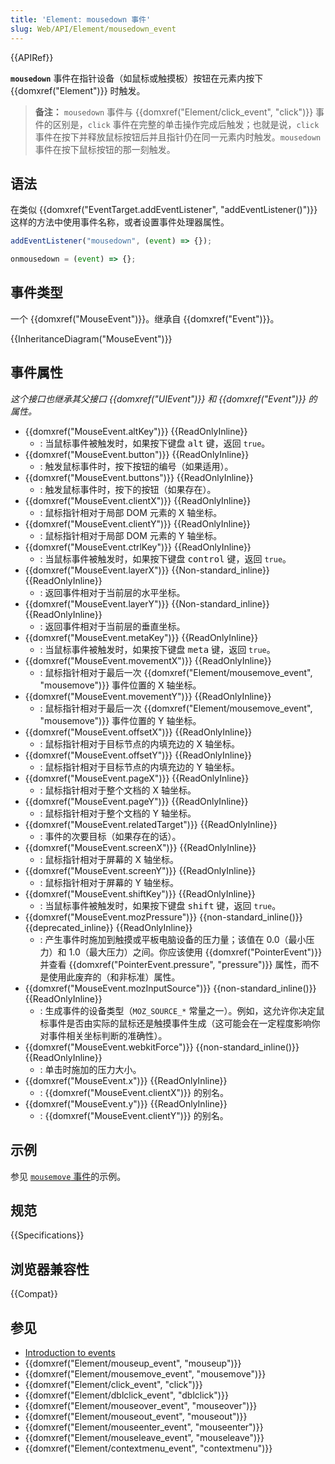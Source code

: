 ```yaml
---
title: 'Element: mousedown 事件'
slug: Web/API/Element/mousedown_event
---
```


{{APIRef}}

**`mousedown`** 事件在指针设备（如鼠标或触摸板）按钮在元素内按下 {{domxref("Element")}} 时触发。

> **备注：** `mousedown` 事件与 {{domxref("Element/click_event", "click")}} 事件的区别是，`click` 事件在完整的单击操作完成后触发；也就是说，`click` 事件在按下并释放鼠标按钮后并且指针仍在同一元素内时触发。`mousedown` 事件在按下鼠标按钮的那一刻触发。

## 语法

在类似 {{domxref("EventTarget.addEventListener", "addEventListener()")}} 这样的方法中使用事件名称，或者设置事件处理器属性。

```js
addEventListener("mousedown", (event) => {});

onmousedown = (event) => {};
```

## 事件类型

一个 {{domxref("MouseEvent")}}。继承自 {{domxref("Event")}}。

{{InheritanceDiagram("MouseEvent")}}

## 事件属性

_这个接口也继承其父接口 {{domxref("UIEvent")}} 和 {{domxref("Event")}} 的属性。_

- {{domxref("MouseEvent.altKey")}} {{ReadOnlyInline}}
  - : 当鼠标事件被触发时，如果按下键盘 <kbd>alt</kbd> 键，返回 `true`。
- {{domxref("MouseEvent.button")}} {{ReadOnlyInline}}
  - : 触发鼠标事件时，按下按钮的编号（如果适用）。
- {{domxref("MouseEvent.buttons")}} {{ReadOnlyInline}}
  - : 触发鼠标事件时，按下的按钮（如果存在）。
- {{domxref("MouseEvent.clientX")}} {{ReadOnlyInline}}
  - : 鼠标指针相对于局部 DOM 元素的 X 轴坐标。
- {{domxref("MouseEvent.clientY")}} {{ReadOnlyInline}}
  - : 鼠标指针相对于局部 DOM 元素的 Y 轴坐标。
- {{domxref("MouseEvent.ctrlKey")}} {{ReadOnlyInline}}
  - : 当鼠标事件被触发时，如果按下键盘 <kbd>control</kbd> 键，返回 `true`。
- {{domxref("MouseEvent.layerX")}} {{Non-standard_inline}} {{ReadOnlyInline}}
  - : 返回事件相对于当前层的水平坐标。
- {{domxref("MouseEvent.layerY")}} {{Non-standard_inline}} {{ReadOnlyInline}}
  - : 返回事件相对于当前层的垂直坐标。
- {{domxref("MouseEvent.metaKey")}} {{ReadOnlyInline}}
  - : 当鼠标事件被触发时，如果按下键盘 <kbd>meta</kbd> 键，返回 `true`。
- {{domxref("MouseEvent.movementX")}} {{ReadOnlyInline}}
  - : 鼠标指针相对于最后一次 {{domxref("Element/mousemove_event", "mousemove")}} 事件位置的 X 轴坐标。
- {{domxref("MouseEvent.movementY")}} {{ReadOnlyInline}}
  - : 鼠标指针相对于最后一次 {{domxref("Element/mousemove_event", "mousemove")}} 事件位置的 Y 轴坐标。
- {{domxref("MouseEvent.offsetX")}} {{ReadOnlyInline}}
  - : 鼠标指针相对于目标节点的内填充边的 X 轴坐标。
- {{domxref("MouseEvent.offsetY")}} {{ReadOnlyInline}}
  - : 鼠标指针相对于目标节点的内填充边的 Y 轴坐标。
- {{domxref("MouseEvent.pageX")}} {{ReadOnlyInline}}
  - : 鼠标指针相对于整个文档的 X 轴坐标。
- {{domxref("MouseEvent.pageY")}} {{ReadOnlyInline}}
  - : 鼠标指针相对于整个文档的 Y 轴坐标。
- {{domxref("MouseEvent.relatedTarget")}} {{ReadOnlyInline}}
  - : 事件的次要目标（如果存在的话）。
- {{domxref("MouseEvent.screenX")}} {{ReadOnlyInline}}
  - : 鼠标指针相对于屏幕的 X 轴坐标。
- {{domxref("MouseEvent.screenY")}} {{ReadOnlyInline}}
  - : 鼠标指针相对于屏幕的 Y 轴坐标。
- {{domxref("MouseEvent.shiftKey")}} {{ReadOnlyInline}}
  - : 当鼠标事件被触发时，如果按下键盘 <kbd>shift</kbd> 键，返回 `true`。
- {{domxref("MouseEvent.mozPressure")}} {{non-standard_inline()}} {{deprecated_inline}} {{ReadOnlyInline}}
  - : 产生事件时施加到触摸或平板电脑设备的压力量；该值在 0.0（最小压力）和 1.0（最大压力）之间。你应该使用 {{domxref("PointerEvent")}} 并查看 {{domxref("PointerEvent.pressure", "pressure")}} 属性，而不是使用此废弃的（和非标准）属性。
- {{domxref("MouseEvent.mozInputSource")}} {{non-standard_inline()}} {{ReadOnlyInline}}
  - : 生成事件的设备类型（`MOZ_SOURCE_*` 常量之一）。例如，这允许你决定鼠标事件是否由实际的鼠标还是触摸事件生成（这可能会在一定程度影响你对事件相关坐标判断的准确性）。
- {{domxref("MouseEvent.webkitForce")}} {{non-standard_inline()}} {{ReadOnlyInline}}
  - : 单击时施加的压力大小。
- {{domxref("MouseEvent.x")}} {{ReadOnlyInline}}
  - : {{domxref("MouseEvent.clientX")}} 的别名。
- {{domxref("MouseEvent.y")}} {{ReadOnlyInline}}
  - : {{domxref("MouseEvent.clientY")}} 的别名。

## 示例

参见 [`mousemove` 事件](/zh-CN/docs/Web/API/Element/mousemove_event#示例)的示例。

## 规范

{{Specifications}}

## 浏览器兼容性

{{Compat}}

## 参见

- [Introduction to events](/zh-CN/docs/Learn/JavaScript/Building_blocks/Events)
- {{domxref("Element/mouseup_event", "mouseup")}}
- {{domxref("Element/mousemove_event", "mousemove")}}
- {{domxref("Element/click_event", "click")}}
- {{domxref("Element/dblclick_event", "dblclick")}}
- {{domxref("Element/mouseover_event", "mouseover")}}
- {{domxref("Element/mouseout_event", "mouseout")}}
- {{domxref("Element/mouseenter_event", "mouseenter")}}
- {{domxref("Element/mouseleave_event", "mouseleave")}}
- {{domxref("Element/contextmenu_event", "contextmenu")}}
